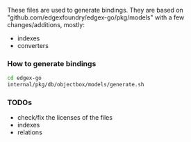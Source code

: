 These files are used to generate bindings. 
They are based on "github.com/edgexfoundry/edgex-go/pkg/models" with a few changes/additions, mostly:
* indexes
* converters  

### How to generate bindings
```bash
cd edgex-go
internal/pkg/db/objectbox/models/generate.sh
```

### TODOs
* check/fix the licenses of the files
* indexes
* relations